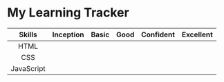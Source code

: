 My Learning Tracker
===================




| Skills         | Inception    | Basic        | Good         | Confident    | Excellent    |
| :------------: | :----------: | :----------: | :----------: | :----------: | :----------: |
| HTML           |              |              |              |              |              |
| CSS            |              |              |              |              |              |
| JavaScript     |              |              |              |              |              |
 

